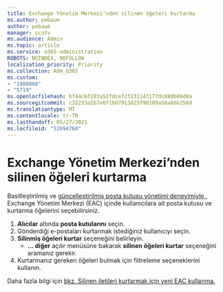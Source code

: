```yaml
---
title: Exchange Yönetim Merkezi’nden silinen öğeleri kurtarma
ms.author: pebaum
author: pebaum
manager: scotv
ms.audience: Admin
ms.topic: article
ms.service: o365-administration
ROBOTS: NOINDEX, NOFOLLOW
localization_priority: Priority
ms.collection: Adm_O365
ms.custom:
- "1800008"
- "5719"
ms.openlocfilehash: bf44c6f283a52fdcef2f231143177dc880b06d8a
ms.sourcegitcommit: c32233a1b7e6f1b07913d25f90189a58a8de2560
ms.translationtype: MT
ms.contentlocale: tr-TR
ms.lasthandoff: 05/27/2021
ms.locfileid: "52694760"
---
```

# <a name="recover-deleted-items-from-exchange-admin-center"></a>Exchange Yönetim Merkezi’nden silinen öğeleri kurtarma

Basitleştirilmiş ve [güncelleştirilmiş posta kutusu yönetimi deneyimiyle ](https://admin.exchange.microsoft.com/#/mailboxes), Exchange Yönetim Merkezi (EAC) içinde kullanıcılara ait posta kutusu ve kurtarma öğelerini seçebilirsiniz.

1. **Alıcılar** altında **posta kutularını** seçin.
2. Gönderdiği e-postaları kurtarmak istediğiniz kullanıcıyı seçin.
3. **Silinmiş öğeleri kurtar** seçeneğini belirleyin.
    - **… diğer** açılır menüsüne bakarak **silinen öğeleri kurtar** seçeneğini aramanız gerekir.
4. Kurtarmanız gereken öğeleri bulmak için filtreleme seçeneklerini kullanın.

Daha fazla bilgi için [bkz. Silinen iletileri kurtarmak için yeni EAC kullanma.](/exchange/recipients-in-exchange-online/manage-user-mailboxes/recover-deleted-messages#use-new-eac-for-recovering-deleted-messages)
